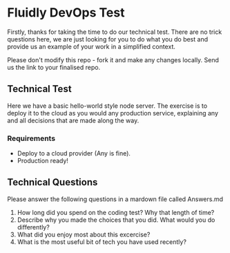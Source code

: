 # Fluidly DevOps Test
Firstly, thanks for taking the time to do our technical test. There are no trick questions here, we are just looking for you to do what you do best and provide us an example of your work in a simplified context.

Please don't modify this repo - fork it and make any changes locally. Send us the link to your finalised repo.

## Technical Test
Here we have a basic hello-world style node server. The exercise is to deploy it to the cloud as you would any production service, explaining any and all decisions that are made along the way.

### Requirements
- Deploy to a cloud provider (Any is fine).
- Production ready! 

## Technical Questions
Please answer the following questions in a mardown file called Answers.md

1. How long did you spend on the coding test? Why that length of time?
2. Describe why you made the choices that you did. What would you do differently? 
3. What did you enjoy most about this excercise?
4. What is the most useful bit of tech you have used recently?

